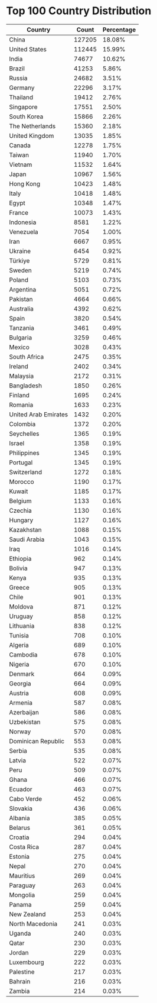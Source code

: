 # Top 100 Country Distribution
| Country | Count | Percentage |
|----|----|----|
| China | 127205 | 18.08% |
| United States | 112445 | 15.99% |
| India | 74677 | 10.62% |
| Brazil | 41253 | 5.86% |
| Russia | 24682 | 3.51% |
| Germany | 22296 | 3.17% |
| Thailand | 19412 | 2.76% |
| Singapore | 17551 | 2.50% |
| South Korea | 15866 | 2.26% |
| The Netherlands | 15360 | 2.18% |
| United Kingdom | 13035 | 1.85% |
| Canada | 12278 | 1.75% |
| Taiwan | 11940 | 1.70% |
| Vietnam | 11532 | 1.64% |
| Japan | 10967 | 1.56% |
| Hong Kong | 10423 | 1.48% |
| Italy | 10418 | 1.48% |
| Egypt | 10348 | 1.47% |
| France | 10073 | 1.43% |
| Indonesia | 8581 | 1.22% |
| Venezuela | 7054 | 1.00% |
| Iran | 6667 | 0.95% |
| Ukraine | 6454 | 0.92% |
| Türkiye | 5729 | 0.81% |
| Sweden | 5219 | 0.74% |
| Poland | 5103 | 0.73% |
| Argentina | 5051 | 0.72% |
| Pakistan | 4664 | 0.66% |
| Australia | 4392 | 0.62% |
| Spain | 3820 | 0.54% |
| Tanzania | 3461 | 0.49% |
| Bulgaria | 3259 | 0.46% |
| Mexico | 3028 | 0.43% |
| South Africa | 2475 | 0.35% |
| Ireland | 2402 | 0.34% |
| Malaysia | 2172 | 0.31% |
| Bangladesh | 1850 | 0.26% |
| Finland | 1695 | 0.24% |
| Romania | 1633 | 0.23% |
| United Arab Emirates | 1432 | 0.20% |
| Colombia | 1372 | 0.20% |
| Seychelles | 1365 | 0.19% |
| Israel | 1358 | 0.19% |
| Philippines | 1345 | 0.19% |
| Portugal | 1345 | 0.19% |
| Switzerland | 1272 | 0.18% |
| Morocco | 1190 | 0.17% |
| Kuwait | 1185 | 0.17% |
| Belgium | 1133 | 0.16% |
| Czechia | 1130 | 0.16% |
| Hungary | 1127 | 0.16% |
| Kazakhstan | 1088 | 0.15% |
| Saudi Arabia | 1043 | 0.15% |
| Iraq | 1016 | 0.14% |
| Ethiopia | 962 | 0.14% |
| Bolivia | 947 | 0.13% |
| Kenya | 935 | 0.13% |
| Greece | 905 | 0.13% |
| Chile | 901 | 0.13% |
| Moldova | 871 | 0.12% |
| Uruguay | 858 | 0.12% |
| Lithuania | 838 | 0.12% |
| Tunisia | 708 | 0.10% |
| Algeria | 689 | 0.10% |
| Cambodia | 678 | 0.10% |
| Nigeria | 670 | 0.10% |
| Denmark | 664 | 0.09% |
| Georgia | 664 | 0.09% |
| Austria | 608 | 0.09% |
| Armenia | 587 | 0.08% |
| Azerbaijan | 586 | 0.08% |
| Uzbekistan | 575 | 0.08% |
| Norway | 570 | 0.08% |
| Dominican Republic | 553 | 0.08% |
| Serbia | 535 | 0.08% |
| Latvia | 522 | 0.07% |
| Peru | 509 | 0.07% |
| Ghana | 466 | 0.07% |
| Ecuador | 463 | 0.07% |
| Cabo Verde | 452 | 0.06% |
| Slovakia | 436 | 0.06% |
| Albania | 385 | 0.05% |
| Belarus | 361 | 0.05% |
| Croatia | 294 | 0.04% |
| Costa Rica | 287 | 0.04% |
| Estonia | 275 | 0.04% |
| Nepal | 270 | 0.04% |
| Mauritius | 269 | 0.04% |
| Paraguay | 263 | 0.04% |
| Mongolia | 259 | 0.04% |
| Panama | 259 | 0.04% |
| New Zealand | 253 | 0.04% |
| North Macedonia | 241 | 0.03% |
| Uganda | 240 | 0.03% |
| Qatar | 230 | 0.03% |
| Jordan | 229 | 0.03% |
| Luxembourg | 222 | 0.03% |
| Palestine | 217 | 0.03% |
| Bahrain | 216 | 0.03% |
| Zambia | 214 | 0.03% |
